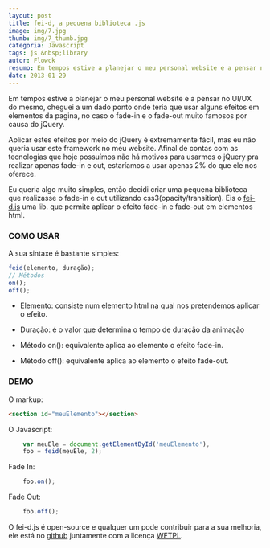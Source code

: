 ```yaml
---
layout: post
title: fei-d, a pequena biblioteca .js
image: img/7.jpg
thumb: img/7_thumb.jpg
categoria: Javascript
tags: js &nbsp;library
autor: Flowck
resumo: Em tempos estive a planejar o meu personal website e a pensar no UI/UX do mesmo, cheguei a um dado ponto onde teria que usar alguns efeitos em elementos da pagina, no caso o fade-in e o fade-out muito famosos por causa do jQuery.
date: 2013-01-29
---
```


Em tempos estive a planejar o meu personal website e a pensar no UI/UX do mesmo, cheguei a um dado ponto onde teria que usar alguns efeitos em elementos da pagina, no caso o fade-in e o fade-out muito famosos por causa do jQuery.

Aplicar estes efeitos por meio do jQuery é extremamente fácil, mas eu não queria usar este framework no meu website. Afinal de contas com as tecnologias que hoje possuímos não há motivos para usarmos o jQuery pra realizar apenas fade-in e out, estaríamos a usar apenas 2% do que ele nos oferece.

Eu queria algo muito simples, então decidi criar uma pequena biblioteca que realizasse o fade-in e out utilizando css3(opacity/transition). Eis o [fei-d.js](https://github.com/Flowck/fei-d) uma lib. que permite aplicar o efeito fade-in e fade-out em elementos html.

### COMO USAR

A sua sintaxe é bastante simples: 
``` javascript
feid(elemento, duração);
// Métodos
on();
off();
```

* Elemento: consiste num elemento html na qual nos pretendemos aplicar o efeito.

* Duração: é o valor que determina o tempo de duração da animação

* Método on(): equivalente aplica ao elemento o efeito fade-in.

* Método off(): equivalente aplica ao elemento o efeito fade-out.

### DEMO

O markup:
``` html
<section id="meuElemento"></section>
``` 
O Javascript:

``` javascript
	var meuEle = document.getElementById('meuElemento'),
	foo = feid(meuEle, 2);
``` 
Fade In:

``` javascript
	foo.on();
```
Fade Out:

``` javascript
	foo.off();
```

O fei-d.js é open-source e qualquer um pode contribuir para a sua melhoria, ele está no [github](https://github.com/flowck/fei-d) juntamente com a licença [WFTPL](http://www.wtfpl.net/).
